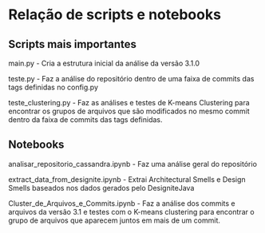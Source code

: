 # Relação de scripts e notebooks

## Scripts mais importantes

main.py - Cria a estrutura inicial da análise da versão 3.1.0

teste.py - Faz a análise do repositório dentro de uma faixa de commits das tags definidas no config.py

teste_clustering.py - Faz as análises e testes de K-means Clustering para encontrar os grupos de arquivos que são modificados no mesmo commit dentro da faixa de commits das tags definidas.

## Notebooks

analisar_repositorio_cassandra.ipynb - Faz uma análise geral do repositório

extract_data_from_designite.ipynb - Extrai Architectural Smells e Design Smells baseados nos dados gerados pelo DesigniteJava

Cluster_de_Arquivos_e_Commits.ipynb - Faz a análise dos commits e arquivos da versão 3.1 e testes com o K-means clustering para encontrar o grupo de arquivos que aparecem juntos em mais de um commit.